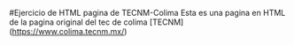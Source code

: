 #Ejercicio de HTML pagina de TECNM-Colima
Esta es una pagina en HTML de la pagina original del tec de colima [TECNM] (https://www.colima.tecnm.mx/)